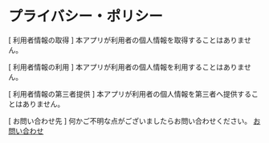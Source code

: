 # プライバシー・ポリシー

[ 利用者情報の取得 ]
本アプリが利用者の個人情報を取得することはありません。


[ 利用者情報の利用 ]
本アプリが利用者の個人情報を利用することはありません。


[ 利用者情報の第三者提供 ]
本アプリが利用者の個人情報を第三者へ提供することはありません。

[ お問い合わせ先 ]
何かご不明な点がございましたらお問い合わせください。
<a href="https://ototsukulabo.jimdofree.com/%E3%81%8A%E5%95%8F%E3%81%84%E5%90%88%E3%82%8F%E3%81%9B/">お問い合わせ</a>
